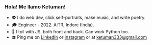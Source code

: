 ### Hola! Me llamo Ketuman! 

- 👽 I do web dev, click self-portraits, make music, and write poetry.
- 🎓 Engineer - 2022. AITR, Indore (India).
- 💛 I toil with JS, both front and back. Can work Python too.
- ☎️ Ping me on [LinkedIn](https://www.linkedin.com/in/k2maan/) or [Instagram](https://www.instagram.com/k2maan/) or at ketuman333@gmail.com
